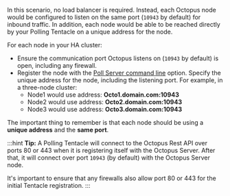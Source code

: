 In this scenario, no load balancer is required. Instead, each Octopus node would be configured to listen on the same port (`10943` by default) for inbound traffic. In addition, each node would be able to be reached directly by your Polling Tentacle on a unique address for the node.

For each node in your HA cluster:

- Ensure the communication port Octopus listens on (`10943` by default) is open, including any firewall.
- Register the node with the [Poll Server command line](/docs/octopus-rest-api/tentacle.exe-command-line/poll-server/) option. Specify the unique address for the node, including the listening port. For example, in a three-node cluster:
    - Node1 would use address: **Octo1.domain.com:10943** 
    - Node2 would use address: **Octo2.domain.com:10943** 
    - Node3 would use address: **Octo3.domain.com:10943** 

The important thing to remember is that each node should be using a **unique address** and the **same port**. 

:::hint
**Tip:**
A Polling Tentacle will connect to the Octopus Rest API over ports 80 or 443 when it is registering itself with the Octopus Server. After that, it will connect over port `10943` (by default) with the Octopus Server node.

It's important to ensure that any firewalls also allow port 80 or 443 for the initial Tentacle registration.
:::